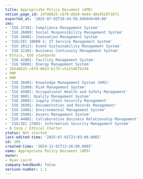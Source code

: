 ```yaml
---
title: Appropriate Policy Document (APD)
notion_page_id: 14fd6625-c679-8020-9e64-d8e4520718f1
exported_at: '2025-07-02T18:44:50.646949+00:00'
ims:
- 'ISO 37301: Compliance Management System'
- 'ISO 26000: Social Responsibility Management System'
- 'ISO 56001: Innovation Management System'
- 'ISO/IEC 20000-1: IT Service Management System'
- 'ISO 20121: Event Sustainability Management System'
- 'ISO 22301: Business Continuity Management System'
- Ethics, ESG standards
- 'ISO 41001: Facility Management System'
- 'ISO 50001: Energy Management System'
- 1b5d6625-c679-80a3-b175-c5a15d87b249
- PMP
- PMP
- 'ISO 30401: Knowledge Management System (KMS)'
- 'ISO 31000: Risk Management System'
- 'ISO 45001: Occupational Health and Safety Management'
- 'ISO 9001: Quality Management System'
- 'ISO 28001: Supply Chain Security Management'
- 'ISO 30301: Documentation and Records Management'
- 'ISO 14001: Environmental Management System'
- 'ISO 55001: Assets Management System'
- 'ISO 44001: Collaborative Business Relationship Management'
- 'ISO/IEC 27001: Information Security Management System'
- B Corp / Ethical Charter
status: Not started
last-edited-time: '2025-07-01T23:03:00.000Z'
id: 105
created-time: '2024-12-01T13:26:00.000Z'
name: Appropriate Policy Document (APD)
owner:
- Ryan Laird
company-handbook: false
version-number: 1.1
---
```


<!-- Unsupported block type: unsupported -->